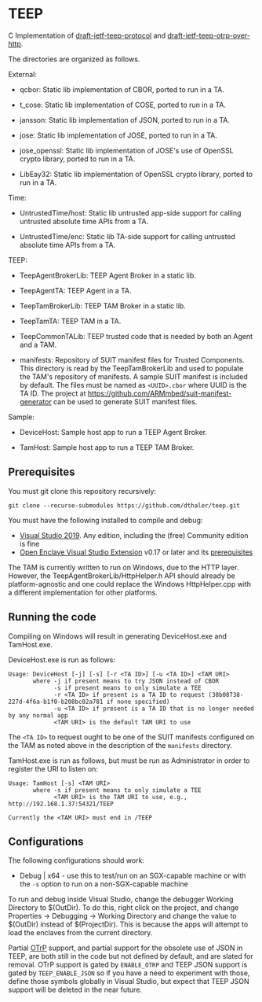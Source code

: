 # TEEP

C Implementation of [draft-ietf-teep-protocol](https://tools.ietf.org/html/draft-ietf-teep-protocol/) and
[draft-ietf-teep-otrp-over-http](https://tools.ietf.org/html/draft-ietf-teep-otrp-over-http).

The directories are organized as follows.

External:

* qcbor: Static lib implementation of CBOR, ported to run in a TA.

* t\_cose: Static lib implementation of COSE, ported to run in a TA.

* jansson: Static lib implementation of JSON, ported to run in a TA.

* jose: Static lib implementation of JOSE, ported to run in a TA.

* jose\_openssl: Static lib implementation of JOSE's use of OpenSSL crypto library, ported to run in a TA.

* LibEay32: Static lib implementation of OpenSSL crypto library, ported to run in a TA.

Time:

* UntrustedTime/host: Static lib untrusted app-side support for calling untrusted absolute time APIs from a TA.

* UntrustedTime/enc: Static lib TA-side support for calling untrusted absolute time APIs from a TA.

TEEP:

* TeepAgentBrokerLib: TEEP Agent Broker in a static lib.

* TeepAgentTA: TEEP Agent in a TA.

* TeepTamBrokerLib: TEEP TAM Broker in a static lib.

* TeepTamTA: TEEP TAM in a TA.

* TeepCommonTALib: TEEP trusted code that is needed by both an Agent and a TAM.

* manifests: Repository of SUIT manifest files for Trusted Components. This
  directory is read by the TeepTamBrokerLib and used to populate the TAM's
  repository of manifests.  A sample SUIT manifest is included by default.
  The files must be named as `<UUID>.cbor` where UUID is the TA ID.
  The project at https://github.com/ARMmbed/suit-manifest-generator
  can be used to generate SUIT manifest files.

Sample:

* DeviceHost: Sample host app to run a TEEP Agent Broker.

* TamHost: Sample host app to run a TEEP TAM Broker.

## Prerequisites

You must git clone this repository recursively:

```
git clone --recurse-submodules https://github.com/dthaler/teep.git
```

You must have the following installed to compile and debug:
* [Visual Studio 2019](https://visualstudio.microsoft.com/). Any edition, including the (free) Community edition is fine
* [Open Enclave Visual Studio Extension](https://marketplace.visualstudio.com/items?itemName=MS-TCPS.OpenEnclaveSDK-VSIX) v0.17 or later
and its [prerequisites](https://github.com/dthaler/openenclave/blob/master/docs/GettingStartedDocs/VisualStudioWindows.md)

The TAM is currently written to run on Windows, due to the HTTP layer.
However, the TeepAgentBrokerLib/HttpHelper.h API should already be
platform-agnostic and one could replace the Windows HttpHelper.cpp with 
a different implementation for other platforms.

## Running the code

Compiling on Windows will result in generating DeviceHost.exe and TamHost.exe.

DeviceHost.exe is run as follows:

```
Usage: DeviceHost [-j] [-s] [-r <TA ID>] [-u <TA ID>] <TAM URI>
       where -j if present means to try JSON instead of CBOR
             -s if present means to only simulate a TEE
             -r <TA ID> if present is a TA ID to request (38b08738-227d-4f6a-b1f0-b208bc02a781 if none specified)
             -u <TA ID> if present is a TA ID that is no longer needed by any normal app
             <TAM URI> is the default TAM URI to use
```

The `<TA ID>` to request ought to be one of the SUIT manifests configured
on the TAM as noted above in the description of the `manifests` directory.

TamHost.exe is run as follows, but must be run as Administrator in order to
register the URI to listen on:

```
Usage: TamHost [-s] <TAM URI>
       where -s if present means to only simulate a TEE
             <TAM URI> is the TAM URI to use, e.g., http://192.168.1.37:54321/TEEP

Currently the <TAM URI> must end in /TEEP
```

## Configurations

The following configurations should work:

* Debug | x64 - use this to test/run on an SGX-capable machine
                or with the `-s` option to run on a non-SGX-capable machine

To run and debug inside Visual Studio, change the debugger Working Directory
to $(OutDir).  To do this, right click on the project,
and change Properties -> Debugging -> Working Directory and change the
value to $(OutDir) instead of $(ProjectDir).  This is because the apps
will attempt to load the enclaves from the current directory.

Partial [OTrP](https://globalplatform.org/specs-library/tee-management-framework-open-trust-protocol/) support, and partial support for the obsolete use of JSON
in TEEP, are both still in the code but not defined by default, and are slated for removal.
OTrP support is gated by `ENABLE_OTRP` and TEEP JSON support is gated by
`TEEP_ENABLE_JSON` so if you have a need to experiment with those, define
those symbols globally in Visual Studio, but expect that TEEP JSON support
will be deleted in the near future.
